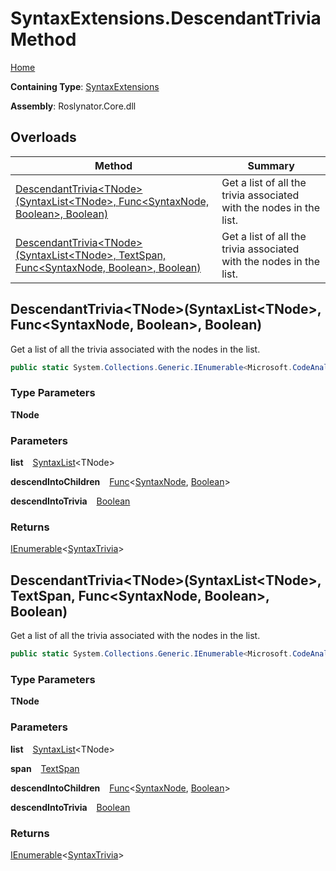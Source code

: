 # SyntaxExtensions\.DescendantTrivia Method

[Home](../../../README.md)

**Containing Type**: [SyntaxExtensions](../README.md)

**Assembly**: Roslynator\.Core\.dll

## Overloads

| Method | Summary |
| ------ | ------- |
| [DescendantTrivia\<TNode\>(SyntaxList\<TNode\>, Func\<SyntaxNode, Boolean\>, Boolean)](#2025931486) | Get a list of all the trivia associated with the nodes in the list\. |
| [DescendantTrivia\<TNode\>(SyntaxList\<TNode\>, TextSpan, Func\<SyntaxNode, Boolean\>, Boolean)](#2885561996) | Get a list of all the trivia associated with the nodes in the list\. |

<a id="2025931486"></a>

## DescendantTrivia\<TNode\>\(SyntaxList\<TNode\>, Func\<SyntaxNode, Boolean\>, Boolean\) 

  
Get a list of all the trivia associated with the nodes in the list\.

```csharp
public static System.Collections.Generic.IEnumerable<Microsoft.CodeAnalysis.SyntaxTrivia> DescendantTrivia<TNode>(this Microsoft.CodeAnalysis.SyntaxList<TNode> list, Func<Microsoft.CodeAnalysis.SyntaxNode, bool> descendIntoChildren = null, bool descendIntoTrivia = false) where TNode : Microsoft.CodeAnalysis.SyntaxNode
```

### Type Parameters

**TNode**

### Parameters

**list** &ensp; [SyntaxList](https://docs.microsoft.com/en-us/dotnet/api/microsoft.codeanalysis.syntaxlist-1)\<TNode\>

**descendIntoChildren** &ensp; [Func](https://docs.microsoft.com/en-us/dotnet/api/system.func-2)\<[SyntaxNode](https://docs.microsoft.com/en-us/dotnet/api/microsoft.codeanalysis.syntaxnode), [Boolean](https://docs.microsoft.com/en-us/dotnet/api/system.boolean)\>

**descendIntoTrivia** &ensp; [Boolean](https://docs.microsoft.com/en-us/dotnet/api/system.boolean)

### Returns

[IEnumerable](https://docs.microsoft.com/en-us/dotnet/api/system.collections.generic.ienumerable-1)\<[SyntaxTrivia](https://docs.microsoft.com/en-us/dotnet/api/microsoft.codeanalysis.syntaxtrivia)\>

<a id="2885561996"></a>

## DescendantTrivia\<TNode\>\(SyntaxList\<TNode\>, TextSpan, Func\<SyntaxNode, Boolean\>, Boolean\) 

  
Get a list of all the trivia associated with the nodes in the list\.

```csharp
public static System.Collections.Generic.IEnumerable<Microsoft.CodeAnalysis.SyntaxTrivia> DescendantTrivia<TNode>(this Microsoft.CodeAnalysis.SyntaxList<TNode> list, Microsoft.CodeAnalysis.Text.TextSpan span, Func<Microsoft.CodeAnalysis.SyntaxNode, bool> descendIntoChildren = null, bool descendIntoTrivia = false) where TNode : Microsoft.CodeAnalysis.SyntaxNode
```

### Type Parameters

**TNode**

### Parameters

**list** &ensp; [SyntaxList](https://docs.microsoft.com/en-us/dotnet/api/microsoft.codeanalysis.syntaxlist-1)\<TNode\>

**span** &ensp; [TextSpan](https://docs.microsoft.com/en-us/dotnet/api/microsoft.codeanalysis.text.textspan)

**descendIntoChildren** &ensp; [Func](https://docs.microsoft.com/en-us/dotnet/api/system.func-2)\<[SyntaxNode](https://docs.microsoft.com/en-us/dotnet/api/microsoft.codeanalysis.syntaxnode), [Boolean](https://docs.microsoft.com/en-us/dotnet/api/system.boolean)\>

**descendIntoTrivia** &ensp; [Boolean](https://docs.microsoft.com/en-us/dotnet/api/system.boolean)

### Returns

[IEnumerable](https://docs.microsoft.com/en-us/dotnet/api/system.collections.generic.ienumerable-1)\<[SyntaxTrivia](https://docs.microsoft.com/en-us/dotnet/api/microsoft.codeanalysis.syntaxtrivia)\>

